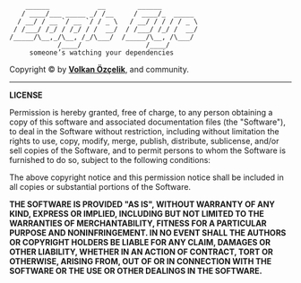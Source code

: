         ______            __        ______
       / ____/___ _____ _/ /__     / ____/_  _____
      / __/ / __ `/ __ `/ / _ \   / __/ / / / / _ \
     / /___/ /_/ / /_/ / /  __/  / /___/ /_/ /  __/
    /_____/\__,_/\__, /_/\___/  /_____/\__, /\___/
                /____/                /____/
         someone’s watching your dependencies

Copyright © by [**Volkan Özçelik**](http://volkan.io), and community.

--------------------------------------------------------------------------------

**LICENSE**

Permission is hereby granted, free of charge, to any person obtaining a copy
of this software and associated documentation files (the "Software"), to deal
in the Software without restriction, including without limitation the rights
to use, copy, modify, merge, publish, distribute, sublicense, and/or sell
copies of the Software, and to permit persons to whom the Software is
furnished to do so, subject to the following conditions:

The above copyright notice and this permission notice shall be included in
all copies or substantial portions of the Software.

**THE SOFTWARE IS PROVIDED "AS IS", WITHOUT WARRANTY OF ANY KIND, EXPRESS OR
IMPLIED, INCLUDING BUT NOT LIMITED TO THE WARRANTIES OF MERCHANTABILITY,
FITNESS FOR A PARTICULAR PURPOSE AND NONINFRINGEMENT. IN NO EVENT SHALL THE
AUTHORS OR COPYRIGHT HOLDERS BE LIABLE FOR ANY CLAIM, DAMAGES OR OTHER
LIABILITY, WHETHER IN AN ACTION OF CONTRACT, TORT OR OTHERWISE, ARISING FROM,
OUT OF OR IN CONNECTION WITH THE SOFTWARE OR THE USE OR OTHER DEALINGS IN
THE SOFTWARE.**
